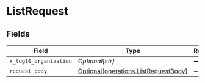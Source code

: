 # ListRequest


## Fields

| Field                                                                              | Type                                                                               | Required                                                                           | Description                                                                        |
| ---------------------------------------------------------------------------------- | ---------------------------------------------------------------------------------- | ---------------------------------------------------------------------------------- | ---------------------------------------------------------------------------------- |
| `x_log10_organization`                                                             | *Optional[str]*                                                                    | :heavy_minus_sign:                                                                 | N/A                                                                                |
| `request_body`                                                                     | [Optional[operations.ListRequestBody]](../../models/operations/listrequestbody.md) | :heavy_minus_sign:                                                                 | N/A                                                                                |